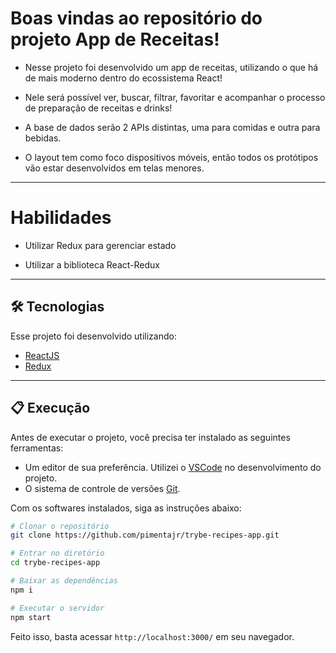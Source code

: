 # Boas vindas ao repositório do projeto App de Receitas!

- Nesse projeto foi desenvolvido um app de receitas, utilizando o que há de mais moderno dentro do ecossistema React!

- Nele será possível ver, buscar, filtrar, favoritar e acompanhar o processo de preparação de receitas e drinks!

- A base de dados serão 2 APIs distintas, uma para comidas e outra para bebidas.

- O layout tem como foco dispositivos móveis, então todos os protótipos vão estar desenvolvidos em telas menores.

---

# Habilidades

- Utilizar Redux para gerenciar estado

- Utilizar a biblioteca React-Redux

---

## 🛠 Tecnologias

Esse projeto foi desenvolvido utilizando:

* [ReactJS](https://reactjs.org/)
* [Redux](https://redux.js.org/)

---

## 📋 Execução

Antes de executar o projeto, você precisa ter instalado as seguintes ferramentas:

* Um editor de sua preferência. Utilizei o [VSCode](https://code.visualstudio.com) no desenvolvimento do projeto.
* O sistema de controle de versões [Git](https://git-scm.com).

Com os softwares instalados, siga as instruções abaixo:

```bash
# Clonar o repositório
git clone https://github.com/pimentajr/trybe-recipes-app.git

# Entrar no diretório
cd trybe-recipes-app

# Baixar as dependências
npm i

# Executar o servidor
npm start
```

Feito isso, basta acessar `http://localhost:3000/` em seu navegador.
